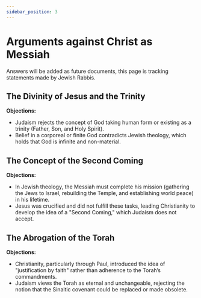 ```yaml
---
sidebar_position: 3
---
```


# Arguments against Christ as Messiah

Answers will be added as future documents, this page is tracking statements made by Jewish Rabbis.

## The Divinity of Jesus and the Trinity

**Objections:**
- Judaism rejects the concept of God taking human form or existing as a trinity (Father, Son, and Holy Spirit).
- Belief in a corporeal or finite God contradicts Jewish theology, which holds that God is infinite and non-material.

## The Concept of the Second Coming

**Objections:**
- In Jewish theology, the Messiah must complete his mission (gathering the Jews to Israel, rebuilding the Temple, and establishing world peace) in his lifetime.
- Jesus was crucified and did not fulfill these tasks, leading Christianity to develop the idea of a "Second Coming," which Judaism does not accept.


## The Abrogation of the Torah

**Objections:**
- Christianity, particularly through Paul, introduced the idea of "justification by faith" rather than adherence to the Torah’s commandments.
- Judaism views the Torah as eternal and unchangeable, rejecting the notion that the Sinaitic covenant could be replaced or made obsolete.